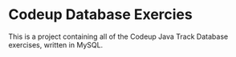 # Codeup Database Exercies
This is a project containing all of the Codeup Java Track Database exercises, written in MySQL.
